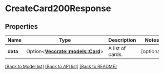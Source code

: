 # CreateCard200Response

## Properties

Name | Type | Description | Notes
------------ | ------------- | ------------- | -------------
**data** | Option<[**Vec<crate::models::Card>**](Card.md)> | A list of cards. | [optional]

[[Back to Model list]](../README.md#documentation-for-models) [[Back to API list]](../README.md#documentation-for-api-endpoints) [[Back to README]](../README.md)


